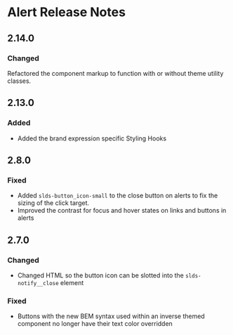 <!-- Release notes authoring guidelines: http://keepachangelog.com/ -->

# Alert Release Notes

<!-- ## [Unreleased] -->

## 2.14.0

### Changed
Refactored the component markup to function with or without theme utility classes.

## 2.13.0

### Added

- Added the brand expression specific Styling Hooks

## 2.8.0

### Fixed

- Added `slds-button_icon-small` to the close button on alerts to fix the sizing of the click target.
- Improved the contrast for focus and hover states on links and buttons in alerts

## 2.7.0

### Changed

- Changed HTML so the button icon can be slotted into the `slds-notify__close` element

### Fixed

- Buttons with the new BEM syntax used within an inverse themed component no longer have their text color overridden
